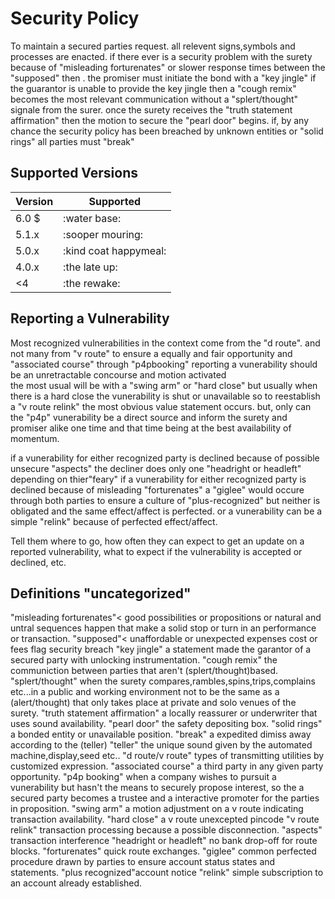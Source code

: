 # Security Policy
To maintain a secured parties request. all relevent signs,symbols and processes are enacted.
if there ever is a security problem with the surety because of "misleading forturenates"
or slower response times between the "supposed" then .
the promiser must initiate the bond with a "key jingle"
if the guarantor is unable to provide the key jingle then a "cough remix" becomes the most relevant communication without a "splert/thought" signale from the surer.
once the surety receives the "truth statement affirmation" then the motion to secure the "pearl door" begins.
if, by any chance the security policy has been breached by unknown entities or "solid rings" all parties must "break"

## Supported Versions


| Version | Supported          |
| ------- | ------------------ |
| 6.0 $   | :water base:
| 5.1.x   | :sooper mouring:
| 5.0.x   | :kind coat happymeal: 
| 4.0.x   | :the late up:
| <4      | :the rewake:

## Reporting a Vulnerability
Most recognized vulnerabilities in the context come from the "d route". and not many from "v route"
to ensure a equally and fair opportunity and "associated course" through "p4pbooking"
reporting a vunerability should be an unretractable concourse and motion activated  
the most usual will be with a "swing arm" or "hard close" but usually when there is a hard close the vunerability is shut or unavailable
so to reestablish a "v route relink" the most obvious value statement occurs.
but, only can the "p4p" vunerability be a direct source and inform the surety and promiser alike one time and that time being at the best availability of momentum.

if a vunerability for either recognized party is declined because of possible unsecure "aspects" the decliner does only one "headright or headleft" depending on thier"feary"
if a vunerability for either recognized party is declined because of misleading "forturenates" a "giglee" would occure through both parties to ensure a culture of "plus-recognized" but neither is obligated and the same effect/affect is perfected.
or a vunerability can be a simple "relink" because of perfected effect/affect.


Tell them where to go, how often they can expect to get an update on a
reported vulnerability, what to expect if the vulnerability is accepted or
declined, etc.


## Definitions "uncategorized"

"misleading forturenates"< good possibilities or propositions or natural and untral sequences happen that make a solid stop or turn in an performance or transaction.
"supposed"< unaffordable or unexpected expenses cost or fees flag security breach
"key jingle" a statement made the garantor of a secured party with unlocking instrumentation.
"cough remix" the communiction between parties that aren't (splert/thought)based.
"splert/thought" when the surety compares,rambles,spins,trips,complains etc...in a public and working environment not to be the same as a (alert/thought) that only takes place at private and solo venues of the surety.
"truth statement affirmation" a locally reassurer or underwriter that uses sound availability. 
"pearl door" the safety depositing box.
"solid rings" a bonded entity or unavailable position.
"break" a expedited dimiss away according to the (teller)
"teller" the unique sound given by the automated machine,display,seed etc..
"d route/v route" types of transmitting utilities  by customized expression.
"associated course" a third party in any given party opportunity.
"p4p booking" when a company wishes to pursuit a vunerability but hasn't the means to securely propose interest, so the a secured party becomes a trustee and a interactive promoter for the parties in proposition.
"swing arm" a motion adjustment on a v route indicating transaction availability. 
"hard close" a v route unexcepted pincode
"v route relink" transaction processing because a possible disconnection.
"aspects" transaction interference 
"headright or headleft" no bank drop-off for route blocks.
"forturenates" quick route exchanges.
"giglee" common perfected procedure drawn by parties to ensure account status states and statements.
"plus recognized"account notice
"relink" simple subscription to an account already established.
